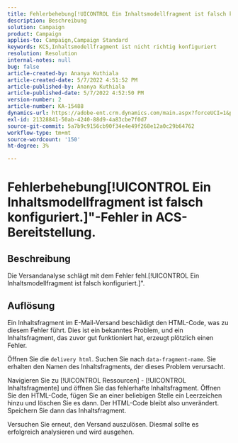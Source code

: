 ```yaml
---
title: Fehlerbehebung[!UICONTROL Ein Inhaltsmodellfragment ist falsch konfiguriert.]"-Fehler in ACS-Bereitstellung.
description: Beschreibung
solution: Campaign
product: Campaign
applies-to: Campaign,Campaign Standard
keywords: KCS,Inhaltsmodellfragment ist nicht richtig konfiguriert
resolution: Resolution
internal-notes: null
bug: false
article-created-by: Ananya Kuthiala
article-created-date: 5/7/2022 4:51:52 PM
article-published-by: Ananya Kuthiala
article-published-date: 5/7/2022 4:52:50 PM
version-number: 2
article-number: KA-15488
dynamics-url: https://adobe-ent.crm.dynamics.com/main.aspx?forceUCI=1&pagetype=entityrecord&etn=knowledgearticle&id=e0b342fe-25ce-ec11-a7b5-0022480a8e40
exl-id: 21328841-50ab-4240-88d9-4a83cbe7f0d7
source-git-commit: 5a7b9c9156cb90f34e4e49f268e12a0c29b64762
workflow-type: tm+mt
source-wordcount: '150'
ht-degree: 3%

---
```


# Fehlerbehebung[!UICONTROL Ein Inhaltsmodellfragment ist falsch konfiguriert.]&quot;-Fehler in ACS-Bereitstellung.

## Beschreibung

Die Versandanalyse schlägt mit dem Fehler fehl.[!UICONTROL Ein Inhaltsmodellfragment ist falsch konfiguriert.]&quot;.

## Auflösung


Ein Inhaltsfragment im E-Mail-Versand beschädigt den HTML-Code, was zu diesem Fehler führt. Dies ist ein bekanntes Problem, und ein Inhaltsfragment, das zuvor gut funktioniert hat, erzeugt plötzlich einen Fehler.

Öffnen Sie die `delivery html`. Suchen Sie nach `data-fragment-name`. Sie erhalten den Namen des Inhaltsfragments, der dieses Problem verursacht.

Navigieren Sie zu [!UICONTROL Ressourcen] - [!UICONTROL Inhaltsfragmente] und öffnen Sie das fehlerhafte Inhaltsfragment. Öffnen Sie den HTML-Code, fügen Sie an einer beliebigen Stelle ein Leerzeichen hinzu und löschen Sie es dann. Der HTML-Code bleibt also unverändert. Speichern Sie dann das Inhaltsfragment.

Versuchen Sie erneut, den Versand auszulösen. Diesmal sollte es erfolgreich analysieren und wird ausgehen.
